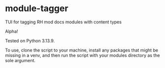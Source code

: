 # module-tagger
TUI for tagging RH mod docs modules with content types

Alpha!

Tested on Python 3.13.9. 

To use, clone the script to your machine, install any packages that might be missing in a venv, and then run the script with your modules directory as the sole argument.
